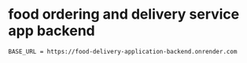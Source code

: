 # food ordering and delivery service app backend 

``BASE_URL = https://food-delivery-application-backend.onrender.com``


